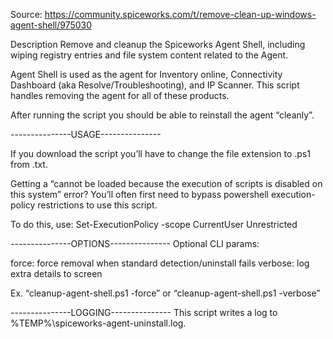 Source:
https://community.spiceworks.com/t/remove-clean-up-windows-agent-shell/975030 

Description
Remove and cleanup the Spiceworks Agent Shell, including wiping registry entries and file system content related to the Agent.

Agent Shell is used as the agent for Inventory online, Connectivity Dashboard (aka Resolve/Troubleshooting), and IP Scanner. This script handles removing the agent for all of these products.

After running the script you should be able to reinstall the agent “cleanly”.

---------------USAGE---------------

If you download the script you’ll have to change the file extension to .ps1 from .txt.

Getting a “cannot be loaded because the execution of scripts is disabled on this system” error?
You’ll often first need to bypass powershell execution-policy restrictions to use this script.

To do this, use:
Set-ExecutionPolicy -scope CurrentUser Unrestricted

---------------OPTIONS---------------
Optional CLI params:

force: force removal when standard detection/uninstall fails
verbose: log extra details to screen

Ex. “cleanup-agent-shell.ps1 -force” or “cleanup-agent-shell.ps1 -verbose”

---------------LOGGING---------------
This script writes a log to %TEMP%\spiceworks-agent-uninstall.log.
